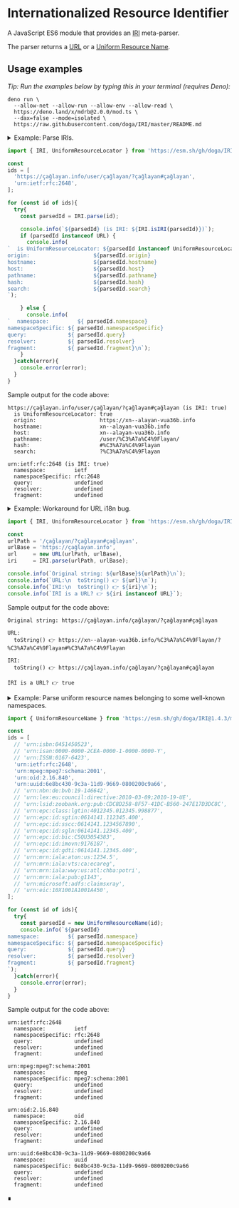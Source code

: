# Internationalized Resource Identifier

A JavaScript ES6 module that provides an [IRI](https://en.wikipedia.org/wiki/Internationalized_Resource_Identifier)  meta-parser.

The parser returns a [URL](https://developer.mozilla.org/en-US/docs/Web/API/URL) or a [Uniform Resource Name](https://en.wikipedia.org/wiki/Uniform_Resource_Name).

## Usage examples

_Tip: Run the examples below by typing this in your terminal (requires Deno):_

```shell
deno run \
  --allow-net --allow-run --allow-env --allow-read \
  https://deno.land/x/mdrb@2.0.0/mod.ts \
  --dax=false --mode=isolated \
  https://raw.githubusercontent.com/doga/IRI/master/README.md
```

<details data-mdrb>
<summary>Example: Parse IRIs.</summary>

<pre>
description = '''
Running this example is safe, it will not read or write anything to your filesystem.
'''
</pre>
</details>

```javascript
import { IRI, UniformResourceLocator } from 'https://esm.sh/gh/doga/IRI@1.4.3/mod.mjs';

const
ids = [
  'https://çağlayan.info/user/çağlayan/?çağlayan#çağlayan',
  'urn:ietf:rfc:2648',
];

for (const id of ids){
  try{
    const parsedId = IRI.parse(id);

    console.info(`${parsedId} (is IRI: ${IRI.isIRI(parsedId)})`);
    if (parsedId instanceof URL) {
      console.info(
`  is UniformResourceLocator: ${parsedId instanceof UniformResourceLocator}
origin:                    ${parsedId.origin}
hostname:                  ${parsedId.hostname}
host:                      ${parsedId.host}
pathname:                  ${parsedId.pathname}
hash:                      ${parsedId.hash}
search:                    ${parsedId.search}
`);

    } else {
      console.info(
`  namespace:         ${ parsedId.namespace}
namespaceSpecific: ${ parsedId.namespaceSpecific}
query:             ${ parsedId.query}
resolver:          ${ parsedId.resolver}
fragment:          ${ parsedId.fragment}\n`);
    }
  }catch(error){
    console.error(error);
  }
}
```

Sample output for the code above:

```text
https://çağlayan.info/user/çağlayan/?çağlayan#çağlayan (is IRI: true)
  is UniformResourceLocator: true
  origin:                    https://xn--alayan-vua36b.info
  hostname:                  xn--alayan-vua36b.info
  host:                      xn--alayan-vua36b.info
  pathname:                  /user/%C3%A7a%C4%9Flayan/
  hash:                      #%C3%A7a%C4%9Flayan
  search:                    ?%C3%A7a%C4%9Flayan

urn:ietf:rfc:2648 (is IRI: true)
  namespace:         ietf
  namespaceSpecific: rfc:2648
  query:             undefined
  resolver:          undefined
  fragment:          undefined
```

<details data-mdrb>
<summary>Example: Workaround for URL i18n bug.</summary>

<pre>
description = '''
Running this example is safe, it will not read or write anything to your filesystem.
'''
</pre>
</details>

```javascript
import { IRI, UniformResourceLocator } from 'https://esm.sh/gh/doga/IRI@1.4.3/mod.mjs';

const
urlPath = '/çağlayan/?çağlayan#çağlayan',
urlBase = 'https://çağlayan.info',
url     = new URL(urlPath, urlBase),
iri     = IRI.parse(urlPath, urlBase);

console.info(`Original string: ${urlBase}${urlPath}\n`);
console.info(`URL:\n  toString() 👉 ${url}\n`);
console.info(`IRI:\n  toString() 👉 ${iri}\n`);
console.info(`IRI is a URL? 👉 ${iri instanceof URL}`);
```

Sample output for the code above:

```text
Original string: https://çağlayan.info/çağlayan/?çağlayan#çağlayan

URL:
  toString() 👉 https://xn--alayan-vua36b.info/%C3%A7a%C4%9Flayan/?%C3%A7a%C4%9Flayan#%C3%A7a%C4%9Flayan

IRI:
  toString() 👉 https://çağlayan.info/çağlayan/?çağlayan#çağlayan

IRI is a URL? 👉 true
```

<details data-mdrb>
<summary>Example: Parse uniform resource names belonging to some well-known namespaces.</summary>

<pre>
description = '''
Running this example is safe, it will not read or write anything to your filesystem.
'''
</pre>
</details>

```javascript
import { UniformResourceName } from 'https://esm.sh/gh/doga/IRI@1.4.3/mod.mjs';

const
ids = [
  // 'urn:isbn:0451450523',
  // 'urn:isan:0000-0000-2CEA-0000-1-0000-0000-Y',
  // 'urn:ISSN:0167-6423',
  'urn:ietf:rfc:2648',
  'urn:mpeg:mpeg7:schema:2001',
  'urn:oid:2.16.840',
  'urn:uuid:6e8bc430-9c3a-11d9-9669-0800200c9a66',
  // 'urn:nbn:de:bvb:19-146642',
  // 'urn:lex:eu:council:directive:2010-03-09;2010-19-UE',
  // 'urn:lsid:zoobank.org:pub:CDC8D258-8F57-41DC-B560-247E17D3DC8C',
  // 'urn:epc:class:lgtin:4012345.012345.998877',
  // 'urn:epc:id:sgtin:0614141.112345.400',
  // 'urn:epc:id:sscc:0614141.1234567890',
  // 'urn:epc:id:sgln:0614141.12345.400',
  // 'urn:epc:id:bic:CSQU3054383',
  // 'urn:epc:id:imovn:9176187',
  // 'urn:epc:id:gdti:0614141.12345.400',
  // 'urn:mrn:iala:aton:us:1234.5',
  // 'urn:mrn:iala:vts:ca:ecareg',
  // 'urn:mrn:iala:wwy:us:atl:chba:potri',
  // 'urn:mrn:iala:pub:g1143',
  // 'urn:microsoft:adfs:claimsxray',
  // 'urn:eic:10X1001A1001A450',
];

for (const id of ids){
  try{
    const parsedId = new UniformResourceName(id);
    console.info(`${parsedId}
namespace:         ${ parsedId.namespace}
namespaceSpecific: ${ parsedId.namespaceSpecific}
query:             ${ parsedId.query}
resolver:          ${ parsedId.resolver}
fragment:          ${ parsedId.fragment}
`);
  }catch(error){
    console.error(error);
  }
}
```

Sample output for the code above:

```text
urn:ietf:rfc:2648
  namespace:         ietf
  namespaceSpecific: rfc:2648
  query:             undefined
  resolver:          undefined
  fragment:          undefined

urn:mpeg:mpeg7:schema:2001
  namespace:         mpeg
  namespaceSpecific: mpeg7:schema:2001
  query:             undefined
  resolver:          undefined
  fragment:          undefined

urn:oid:2.16.840
  namespace:         oid
  namespaceSpecific: 2.16.840
  query:             undefined
  resolver:          undefined
  fragment:          undefined

urn:uuid:6e8bc430-9c3a-11d9-9669-0800200c9a66
  namespace:         uuid
  namespaceSpecific: 6e8bc430-9c3a-11d9-9669-0800200c9a66
  query:             undefined
  resolver:          undefined
  fragment:          undefined
```

∎
